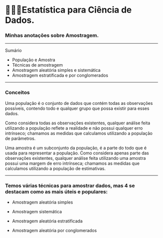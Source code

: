 # 👩‍🔬🎲Estatística para Ciência de Dados.

### Minhas anotações sobre Amostragem.

---

Sumário

* População e Amostra
* Técnicas de amostragem
* Amostragem aleatória simples e sistemática
* Amostragem estratificada e por conglomerados

---

### Conceitos

Uma população é o conjunto de dados que contém todas as observações possíveis, contendo todo e qualquer grupo que possa existir para esses dados.

Como considera todas as observações existentes, qualquer análise feita utilizando a população reflete a realidade e não possui qualquer erro intrínseco; chamamos as medidas que calculamos utilizando a população de parâmetros.

Uma amostra é um subconjunto da população, é a parte do todo que é usada para representar a população.
Como considera apenas parte das observações existentes, qualquer análise feita utilizando uma amostra possui uma margem de erro intrínseca; chamamos as medidas que calculamos utilizando a população de estimativas.

---

### Temos várias técnicas para amostrar dados, mas 4 se destacam como as mais úteis e populares:

* Amostragem aleatória simples

* Amostragem sistemática

* Amostragem aleatória estratificada

* Amostragem aleatória por conglomerados



